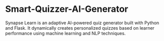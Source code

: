 # Smart-Quizzer-AI-Generator
Synapse Learn is an adaptive AI-powered quiz generator built with Python and Flask. It dynamically creates personalized quizzes based on learner performance using machine learning and NLP techniques.

